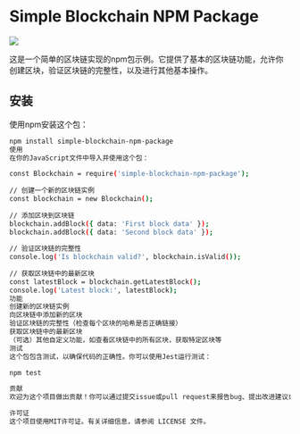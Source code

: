 # Simple Blockchain NPM Package  
  
[<img src="https://badge.fury.io/js/simple-blockchain-npm-package.svg">](https://badge.fury.io/js/simple-blockchain-npm-package)  
  
这是一个简单的区块链实现的npm包示例。它提供了基本的区块链功能，允许你创建区块，验证区块链的完整性，以及进行其他基本操作。  
  
## 安装  
  
使用npm安装这个包：  
  
```bash  
npm install simple-blockchain-npm-package
使用
在你的JavaScript文件中导入并使用这个包：

const Blockchain = require('simple-blockchain-npm-package');  
  
// 创建一个新的区块链实例  
const blockchain = new Blockchain();  
  
// 添加区块到区块链  
blockchain.addBlock({ data: 'First block data' });  
blockchain.addBlock({ data: 'Second block data' });  
  
// 验证区块链的完整性  
console.log('Is blockchain valid?', blockchain.isValid());  
  
// 获取区块链中的最新区块  
const latestBlock = blockchain.getLatestBlock();  
console.log('Latest block:', latestBlock);
功能
创建新的区块链实例
向区块链中添加新的区块
验证区块链的完整性（检查每个区块的哈希是否正确链接）
获取区块链中的最新区块
（可选）其他自定义功能，如查看区块链中的所有区块，获取特定区块等
测试
这个包包含测试，以确保代码的正确性。你可以使用Jest运行测试：

npm test

贡献
欢迎为这个项目做出贡献！你可以通过提交issue或pull request来报告bug、提出改进建议或添加新功能。

许可证
这个项目使用MIT许可证。有关详细信息，请参阅 LICENSE 文件。


